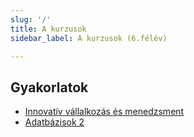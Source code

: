 ```yaml
---
slug: '/'
title: A kurzusok
sidebar_label: A kurzusok (6.félév)

---
```

## Gyakorlatok

- [Innovatív vállalkozás és menedzsment](ivm/index)
- [Adatbázisok 2](adatb2/index)
<!--stackedit_data:
eyJoaXN0b3J5IjpbMTcwMTY0NDMzMSwtNjg1MjI3MTI5XX0=
-->